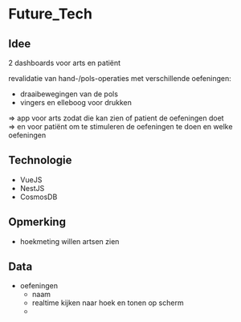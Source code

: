 # Future_Tech

## Idee
2 dashboards voor arts en patiënt

revalidatie van hand-/pols-operaties met verschillende oefeningen:
- draaibewegingen van de pols
- vingers en elleboog voor drukken

=> app voor arts zodat die kan zien of patient de oefeningen doet </br>
=> en voor patiënt om te stimuleren de oefeningen te doen en welke oefeningen

## Technologie
- VueJS
- NestJS
- CosmosDB

## Opmerking
- hoekmeting willen artsen zien

## Data
- oefeningen
    - naam
    - realtime kijken naar hoek en tonen op scherm
    - 